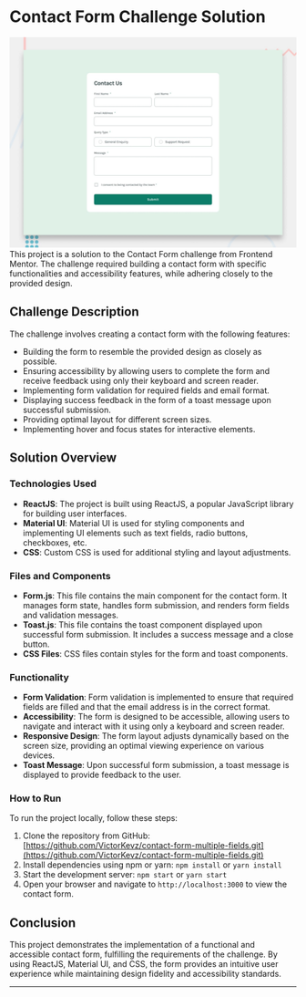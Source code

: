 
# Contact Form Challenge Solution
![alt text](public/design/desktop-preview.jpg)
This project is a solution to the Contact Form challenge from Frontend Mentor. The challenge required building a contact form with specific functionalities and accessibility features, while adhering closely to the provided design.

## Challenge Description

The challenge involves creating a contact form with the following features:

- Building the form to resemble the provided design as closely as possible.
- Ensuring accessibility by allowing users to complete the form and receive feedback using only their keyboard and screen reader.
- Implementing form validation for required fields and email format.
- Displaying success feedback in the form of a toast message upon successful submission.
- Providing optimal layout for different screen sizes.
- Implementing hover and focus states for interactive elements.

## Solution Overview

### Technologies Used
- **ReactJS**: The project is built using ReactJS, a popular JavaScript library for building user interfaces.
- **Material UI**: Material UI is used for styling components and implementing UI elements such as text fields, radio buttons, checkboxes, etc.
- **CSS**: Custom CSS is used for additional styling and layout adjustments.

### Files and Components
- **Form.js**: This file contains the main component for the contact form. It manages form state, handles form submission, and renders form fields and validation messages.
- **Toast.js**: This file contains the toast component displayed upon successful form submission. It includes a success message and a close button.
- **CSS Files**: CSS files contain styles for the form and toast components.

### Functionality
- **Form Validation**: Form validation is implemented to ensure that required fields are filled and that the email address is in the correct format.
- **Accessibility**: The form is designed to be accessible, allowing users to navigate and interact with it using only a keyboard and screen reader.
- **Responsive Design**: The form layout adjusts dynamically based on the screen size, providing an optimal viewing experience on various devices.
- **Toast Message**: Upon successful form submission, a toast message is displayed to provide feedback to the user.

### How to Run

To run the project locally, follow these steps:
1. Clone the repository from GitHub: [https://github.com/VictorKevz/contact-form-multiple-fields.git](https://github.com/VictorKevz/contact-form-multiple-fields.git)
2. Install dependencies using npm or yarn: `npm install` or `yarn install`
3. Start the development server: `npm start` or `yarn start`
4. Open your browser and navigate to `http://localhost:3000` to view the contact form.

## Conclusion

This project demonstrates the implementation of a functional and accessible contact form, fulfilling the requirements of the challenge. By using ReactJS, Material UI, and CSS, the form provides an intuitive user experience while maintaining design fidelity and accessibility standards.

---

